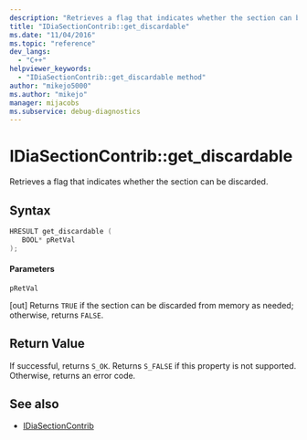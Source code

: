 ```yaml
---
description: "Retrieves a flag that indicates whether the section can be discarded."
title: "IDiaSectionContrib::get_discardable"
ms.date: "11/04/2016"
ms.topic: "reference"
dev_langs:
  - "C++"
helpviewer_keywords:
  - "IDiaSectionContrib::get_discardable method"
author: "mikejo5000"
ms.author: "mikejo"
manager: mijacobs
ms.subservice: debug-diagnostics
---
```

# IDiaSectionContrib::get_discardable

Retrieves a flag that indicates whether the section can be discarded.

## Syntax

```C++
HRESULT get_discardable ( 
   BOOL* pRetVal
);
```

#### Parameters
 `pRetVal`

[out] Returns `TRUE` if the section can be discarded from memory as needed; otherwise, returns `FALSE`.

## Return Value
 If successful, returns `S_OK`. Returns `S_FALSE` if this property is not supported. Otherwise, returns an error code.

## See also
- [IDiaSectionContrib](../../debugger/debug-interface-access/idiasectioncontrib.md)
